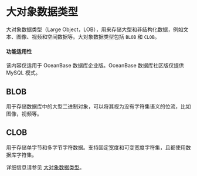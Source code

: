 大对象数据类型 
============================

大对象数据类型（Large Object，LOB），用来存储大型和非结构化数据，例如文本、图像、视频和空间数据等。大对象数据类型包括 `BLOB` 和 `CLOB`。


  <main id="notice" >
    <h4>功能适用性</h4>
    <p>该内容仅适用于 OceanBase 数据库企业版。OceanBase 数据库社区版仅提供 MySQL 模式。</p>
  </main>

BLOB 
-------------------------

用于存储数据库中的大型二进制对象，可以将其视为没有字符集语义的位流，比如图像，视频等。



CLOB 
-------------------------

用于存储单字节和多字节字符数据。支持固定宽度和可变宽度字符集，且都使用数据库字符集。

详细信息请参见 [大对象数据类型](../../../1.sql-syntax/3.common-tenant-of-oracle-mode/3.basic-elements-of-oracle-mode/1.built-in-data-types-of-oracle-mode/6.large-object-data-type-of-oracle-mode/1.data-types-of-large-objects-of-oracle-mode.md)。

